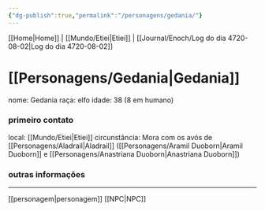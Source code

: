 ```yaml
---
{"dg-publish":true,"permalink":"/personagens/gedania/"}
---
```


[[Home\|Home]] | [[Mundo/Etiei\|Etiei]] | [[Journal/Enoch/Log do dia 4720-08-02\|Log do dia 4720-08-02]] 
# [[Personagens/Gedania\|Gedania]]
nome: Gedania
raça: elfo
idade: 38 (8 em humano)

### primeiro contato
local: [[Mundo/Etiei\|Etiei]]
circunstância: Mora com os avós de [[Personagens/Aladrail\|Aladrail]] ([[Personagens/Aramil Duoborn\|Aramil Duoborn]] e [[Personagens/Anastriana Duoborn\|Anastriana Duoborn]])

### outras informações


---
[[personagem\|personagem]] [[NPC\|NPC]] 
